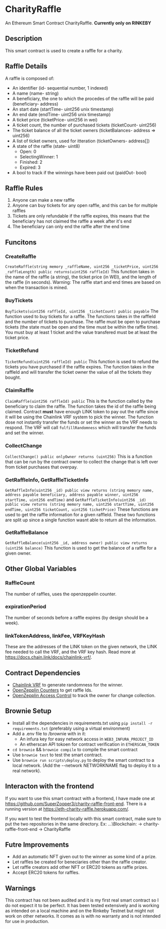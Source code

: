 # CharityRaffle
 An Ethereum Smart Contract CharityRaffle.
 **Currently only on RINKEBY**

## Description
This smart contract is used to create a raffle for a charity.

## Raffle Details
A raffle is composed of:
- An identifier (id- sequential number, 1 indexed)
- A name (name- string)
- A beneficiary, the one to which the procedes of the raffle will be paid (beneficiary- address)
- An start date (startTime- uint256 unix timestamp)
- An end date (endTime- uint256 unix timestamp)
- A ticket price (ticketPrice- uint256 in wei)
- A ticket count, the number of purchased tickets (ticketCount- uint256)
- The ticket balance of all the ticket owners (ticketBalances- address => uint256)
- A list of ticket owners, used for itteration (ticketOwners- address[])
- A state of the raffle (state- uint8)
  - Open: 0
  - SelectingWinner: 1
  - Finished: 2
  - Expired: 3
- A bool to track if the winnings have been paid out (paidOut- bool)

## Raffle Rules
1. Anyone can make a new raffle
2. Anyone can buy tickets for any open raffle, and this can be for multiple raffles
3. Tickets are only refundable if the raffle expires, this means that the beneficiary has not claimed the raffle a week after it's end
4. The beneficiary can only end the raffle after the end time

## Funcitons
### CreateRaffle
`CreateRaffle(string memory _raffleName, uint256 _ticketPrice, uint256 _raffleLength) public returns(uint256 raffleId)`
This function takes in the name of the raffle (a string), the ticket price (in WEI), and the length of the raffle (in seconds).
Warning: The raffle start and end times are based on when the transaction is mined.

### BuyTickets
`BuyTickets(uint256 raffleId, uint256 _ticketCount) public payable`
The function used to buy tickets for a raffle.
The functions takes in the raffleId and the number of tickets to purchase.
The raffle must be open to purchase tickets (the state must be open and the time must be within the raffle time).
You must buy at least 1 ticket and the value transfered must be at least the ticket price.

### TicketRefund
`TicketRefund(uint256 raffleId) public`
This function is used to refund the tickets you have purchased if the raffle expires.
The function takes in the raffleId and will transfer the ticket owner the value of all the tickets they bought.

### ClaimRaffle
`ClaimRaffle(uint256 raffleId) public`
This is the function called by the beneficiary to claim the raffle.
The function takes the id of the raffle being claimed. 
Contract **must** have enough LINK token to pay out the raffle since it will be using the Chainlink VRF system to pick the winner.
The function dose not instantly transfer the funds or set the winner as the VRF needs to respond.
The VRF will call `fulfillRandomness` which will transfer the funds and set the winner.

### CollectChange
`CollectChange() public onlyOwner returns (uint256)`
This is a function that can be run by the contract owner to collect the change that is left over from ticket purchases that overpay.

### GetRaffleInfo, GetRaffleTicketInfo
`GetRaffleInfo(uint256 _id) public view returns (string memory name, address payable beneficiary, address payable winner, uint256 startTime, uint256 endTime)`
and
`GetRaffleTicketInfo(uint256 _id) public view returns (string memory name, uint256 startTime, uint256 endTime, uint256 ticketCount, uint256 ticketPrice)`
These functions are used to get the raffle information for a given raffleId. These two functions are split up since a single function wasnt able to return all the information.

### GetRaffleBalance
`GetRaffleBalance(uint256 _id, address owner) public view returns (uint256 balance)`
This function is used to get the balance of a raffle for a given owner.

## Other Global Variables
### RaffleCount
The number of raffles, uses the openzeppelin counter.

### expirationPeriod
The number of seconds before a raffle expires (by design should be a week).

### linkTokenAddress, linkFee, VRFKeyHash
These are the addresses of the LINK token on the given network, the LINK fee needed to call the VRF, and the VRF key hash.
Read more at https://docs.chain.link/docs/chainlink-vrf/.

## Contract Dependencies
- [Chainlink VRF](https://docs.chain.link/docs/chainlink-vrf/) to generate randomness for the winner.
- [OpenZepplin Counters](https://docs.openzeppelin.com/contracts/4.x/api/utils#Counters) to get raffle Ids.
- [OpenZepplin Access Control](https://docs.openzeppelin.com/contracts/4.x/access-control) to track the owner for change collection.

## Brownie Setup
- Install all the dependencies in requirements.txt using `pip install -r requirements.txt` (preferably using a virtual environment)
- Add a .env file to /brownie with in it:
  - An infura key for easy network access in `WEB3_INFURA_PROJECT_ID` 
  - An etherscan API tokoen for contract verification in `ETHERSCAN_TOKEN`
- `cd brownie` && `brownie compile` to compile the smart contract
- Use `brownie test` to test the smart contract.
- Use `brownie run scripts\deploy.py` to deploy the smart contract to a local network. (Add the --network NETWORKNAME flag to deploy it to a real network).

## Interacton with the frontend
If you want to use this smart contract with a frontend, I have made one at https://github.com/SuperZooper3/charity-raffle-front-end. There is a running version at https://eth-charity-raffle.herokuapp.com/.

If you want to test the frontend locally with this smart contract, make sure to put the two repositories in the same directory. Ex:
...\Blockchain:
  -> charity-raffle-front-end
  -> CharityRaffle

## Futre Improvements
- Add an automatic NFT given out to the winner as some kind of a prize.
- Let raffles be created for beneciaries other than the raffle creator.
- Let raffle creators add other NFT or ERC20 tokens as raffle prizes.
- Accept ERC20 tokens for raffles.

## Warnings
This contract has not been audited and it is my first real smart contract so I do not expect it to be perfect. It has been tested extensively and is working as intended on a local machine and on the Rinkeby Testnet but might not work on other networks.
It comes as is with no warranty and is not intended for use in production.